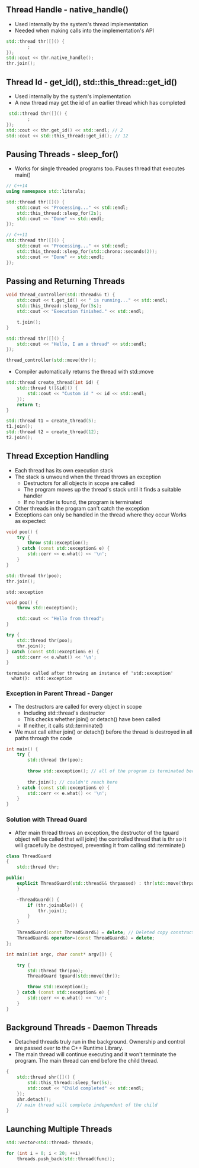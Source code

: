 
## Thread Handle - native_handle()

- Used internally by the system's thread implementation
- Needed when making calls into the implementation's API
```cpp
std::thread thr([]() {
        ;
});
std::cout << thr.native_handle();
thr.join();
```

## Thread Id - get_id(), std::this_thread::get_id()

- Used internally by the system's implementation
- A new thread may get the id of an earlier thread which has completed

```cpp
 std::thread thr([]() {
        ;
});
std::cout << thr.get_id() << std::endl; // 2
std::cout << std::this_thread::get_id(); // 12
```


## Pausing Threads - sleep_for()
- Works for single threaded programs too. Pauses thread that executes main()

```cpp
// C++14
using namespace std::literals;

std::thread thr([]() {
	std::cout << "Processing..." << std::endl;
	std::this_thread::sleep_for(2s);
	std::cout << "Done" << std::endl;
});

// C++11
std::thread thr([]() {
	std::cout << "Processing..." << std::endl;
	std::this_thread::sleep_for(std::chrono::seconds(2));
	std::cout << "Done" << std::endl;
});

```


## Passing and Returning Threads

```cpp
void thread_controller(std::thread&& t) {
    std::cout << t.get_id() << " is running..." << std::endl;
    std::this_thread::sleep_for(5s);
    std::cout << "Execution finished." << std::endl;

    t.join();
}

std::thread thr([]() {
	std::cout << "Hello, I am a thread" << std::endl;
});

thread_controller(std::move(thr));
```

- Compiler automatically returns the thread with std::move
```cpp
std::thread create_thread(int id) {
	std::thread t([&id]() {
		std::cout << "Custom id " << id << std::endl;
	});
	return t;
}

std::thread t1 = create_thread(5);
t1.join();
std::thread t2 = create_thread(12);
t2.join();
```

## Thread Exception Handling

- Each thread has its own execution stack
- The stack is unwound when the thread throws an exception
	- Destructors for all objects in scope are called
	- The program moves up the thread's stack until it finds a suitable handler
	- If no handler is found, the program is terminated
- Other threads in the program can't catch the exception
- Exceptions can only be handled in the thread where they occur
Works as expected:
```cpp
void poo() {
    try {
        throw std::exception();
    } catch (const std::exception& e) {
        std::cerr << e.what() << '\n';
    }
}

std::thread thr(poo);
thr.join();
```

```
std::exception
```

```cpp
void poo() {
    throw std::exception();

    std::cout << "Hello from thread";
}

try {
	std::thread thr(poo);
	thr.join();
} catch (const std::exception& e) {
	std::cerr << e.what() << '\n';
}
```

```
terminate called after throwing an instance of 'std::exception'
  what():  std::exception
```

### Exception in Parent Thread - Danger

- The destructors are called for every object in scope
	- Including std::thread's destructor
	- This checks whether join() or detach() have been called
	- If neither, it calls std::terminate()
- We must call either join() or detach() before the thread is destroyed in all paths through the code

```cpp
int main() {
	try {
        std::thread thr(poo);
        
        throw std::exception(); // all of the program is terminated because thr can't be joined and it will call std::terminate()
        
        thr.join(); // couldn't reach here
    } catch (const std::exception& e) {
        std::cerr << e.what() << '\n';
    }
}
```

### Solution with Thread Guard

- After main thread throws an exception, the destructor of the tguard object will be called that will join() the controlled thread that is thr so it will gracefully be destroyed, preventing it from calling std::terminate()

```cpp
class ThreadGuard
{
    std::thread thr;

public:
    explicit ThreadGuard(std::thread&& thrpassed) : thr(std::move(thrpassed)) {
    }

    ~ThreadGuard() {
        if (thr.joinable()) {
            thr.join();
        }
    }

    ThreadGuard(const ThreadGuard&) = delete; // Deleted copy constructor to prevent copying
    ThreadGuard& operator=(const ThreadGuard&) = delete;
};

int main(int argc, char const* argv[]) {

    try {
        std::thread thr(poo);
        ThreadGuard tguard(std::move(thr));

        throw std::exception();
    } catch (const std::exception& e) {
        std::cerr << e.what() << '\n';
    }
}
```

## Background Threads - Daemon Threads

- Detached threads truly run in the background.  Ownership and control are passed over to the C++ Runtime Library.
- The main thread will continue executing and it won't terminate the program. The main thread can end before the child thread.

```cpp
{
	std::thread shr([]() {
		std::this_thread::sleep_for(5s);
		std::cout << "Child completed" << std::endl;
	});
	shr.detach();
	// main thread will complete independent of the child
}
```

## Launching Multiple Threads

```cpp
std::vector<std::thread> threads;

for (int i = 0; i < 20; ++i)
	threads.push_back(std::thread(func));
```
